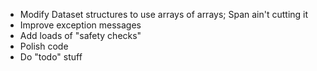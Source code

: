 - Modify Dataset structures to use arrays of arrays; Span ain't cutting it
- Improve exception messages
- Add loads of "safety checks"
- Polish code
- Do "todo" stuff